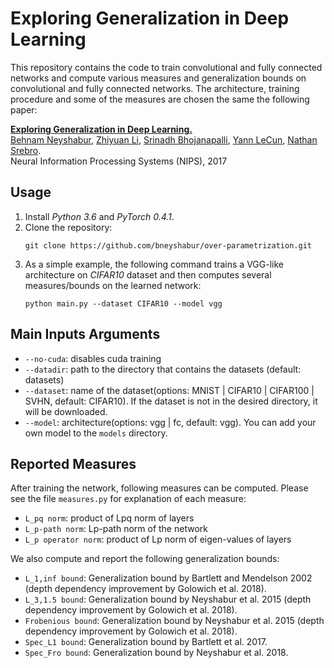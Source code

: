 # Exploring Generalization in Deep Learning
This repository contains the code to train convolutional and fully connected networks and compute various measures and generalization bounds on convolutional and fully connected networks. The architecture, training procedure and some of the measures are chosen the same the following paper:

**[Exploring Generalization in Deep Learning.](https://arxiv.org/abs/1805.12076)**  
[Behnam Neyshabur](https://www.neyshabur.net), [Zhiyuan Li](https://sites.google.com/site/invariantorli/), [Srinadh Bhojanapalli](http://ttic.uchicago.edu/~srinadh/), [Yann LeCun](http://yann.lecun.com/), [Nathan Srebro](http://www.ttic.edu/srebro).  
Neural Information Processing Systems (NIPS), 2017


## Usage
1. Install *Python 3.6* and *PyTorch 0.4.1*.
2. Clone the repository:
   ```
   git clone https://github.com/bneyshabur/over-parametrization.git
   ```
3. As a simple example, the following command trains a VGG-like architecture on *CIFAR10* dataset and then computes several measures/bounds on the learned network:
   ```
   python main.py --dataset CIFAR10 --model vgg
   ```
## Main Inputs Arguments
* `--no-cuda`: disables cuda training
* `--datadir`: path to the directory that contains the datasets (default: datasets)
* `--dataset`: name of the dataset(options: MNIST | CIFAR10 | CIFAR100 | SVHN, default: CIFAR10). If the dataset is not in the desired directory, it will be downloaded.
* `--model`: architecture(options: vgg | fc, default: vgg). You can add your own model to the `models` directory.

## Reported Measures
After training the network, following measures can be computed. Please see the file `measures.py` for explanation of each measure:
* `L_pq norm`: product of Lpq norm of layers
* `L_p-path norm`: Lp-path norm of the network
* `L_p operator norm`: product of Lp norm of eigen-values of layers

We also compute and report the following generalization bounds:
* `L_1,inf bound`: Generalization bound by Bartlett and Mendelson 2002 (depth dependency improvement by Golowich et al. 2018).
* `L_3,1.5 bound`: Generalization bound by Neyshabur et al. 2015 (depth dependency improvement by Golowich et al. 2018).
* `Frobenious bound`: Generalization bound by Neyshabur et al. 2015 (depth dependency improvement by Golowich et al. 2018).
* `Spec_L1 bound`: Generalization bound by Bartlett et al. 2017.
* `Spec_Fro bound`: Generalization bound by Neyshabur et al. 2018.
